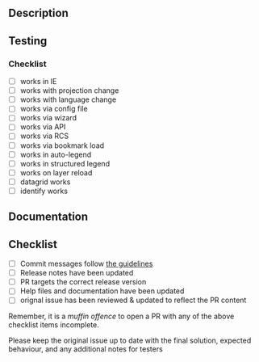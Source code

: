 ## Description
<!-- Link to an issue or include a description -->

## Testing
<!-- Have you added unit tests for this code?  If not explain why. -->

### Checklist
<!-- check all that apply (some items wont apply to all PRs) -->
- [ ] works in IE
- [ ] works with projection change
- [ ] works with language change
- [ ] works via config file
- [ ] works via wizard
- [ ] works via API
- [ ] works via RCS
- [ ] works via bookmark load
- [ ] works in auto-legend
- [ ] works in structured legend
- [ ] works on layer reload
- [ ] datagrid works
- [ ] identify works

## Documentation
<!-- Which areas of documentation have been changed: jsdoc, tutorials, samples, wiki -->

## Checklist
<!-- Quick checklist for items that are easy to miss -->

- [ ] Commit messages follow [the guidelines](https://github.com/fgpv-vpgf/fgpv-vpgf/blob/master/CONTRIBUTING.md#-git-commit-guidelines)
- [ ] Release notes have been updated
- [ ] PR targets the correct release version
- [ ] Help files and documentation have been updated
- [ ] orignal issue has been reviewed & updated to reflect the PR content

Remember, it is a *muffin offence* to open a PR with any of the above checklist items incomplete.

Please keep the original issue up to date with the final solution, expected behaviour, and any additional notes for testers
